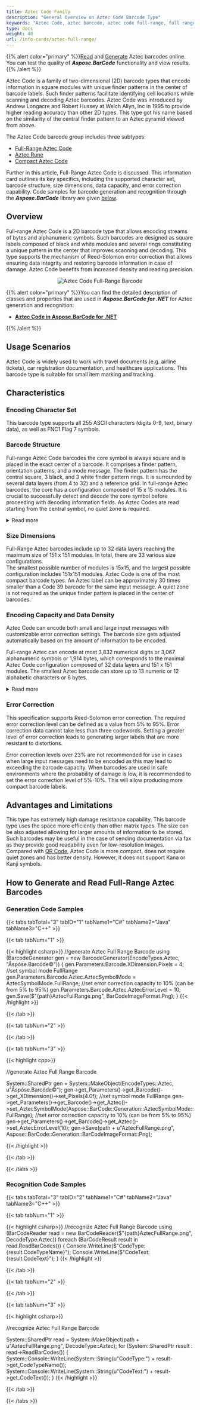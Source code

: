 ```yaml
---
title: Aztec Code Family
description: "General Overview on Aztec Code Barcode Type"
keywords: "Aztec Code, aztec barcode, aztec code full-range, full range aztec barcode, Create aztec barcodes, Read aztec codes, what is aztec code, aztec barcodes, generate aztec code, matrix barcodes, 2D symbology, 2D barcodes, aztec specification, aztec generator, aztec reader, recognise aztec codes, scan aztec barcode"
type: docs
weight: 40
url: /info-cards/aztec-full-range/
---
```


{{% alert color="primary" %}}[Read](https://products.aspose.app/barcode/recognize/aztec) and [Generate](https://products.aspose.app/barcode/generate/aztec) Aztec barcodes online. You can test the quality of ***Aspose.BarCode*** functionality and view results.{{% /alert %}}

Aztec Code is a family of two-dimensional (2D) barcode types that encode information in square modules with unique finder patterns in the center of barcode labels. Such finder patterns facilitate identifying cell locations while scanning and decoding Aztec barcodes. Aztec Code was introduced by Andrew Longacre and Robert Hussey at Welch Allyn, Inc in 1995 to provide higher reading accuracy than other 2D types. This type got his name based on the similarity of the central finder pattern to an Aztec pyramid viewed from above.
  
The Aztec Code barcode group includes three subtypes:

- [Full-Range Aztec Code](/barcode/info-cards/aztec-full-range/)
- [Aztec Rune](/barcode/info-cards/aztec-rune/)
- [Compact Aztec Code](/barcode/info-cards/aztec-compact/)
  
Further in this article, Full-Range Aztec Code is discussed. This information card outlines its key specifics, including the supported character set, barcode structure, size dimensions, data capacity, and error correction capability. Code samples for barcode generation and recognition through the ***Aspose.BarCode*** library are given [below](#asposesamples).

## **Overview**
Full-range Aztec Code is a 2D barcode type that allows encoding streams of bytes and alphanumeric symbols. Such barcodes are designed as square labels composed of black and white modules and several rings constituting a unique pattern in the center that improves scanning and decoding. This type supports the mechanism of Reed-Solomon error correction that allows ensuring data integrity and restoring barcode information in case of damage. Aztec Code benefits from increased density and reading precision. 

<p align="center"><img src="aztecfullrange.png" alt="Aztec Code Full-Range Barcode"></p>

{{% alert color="primary" %}}You can find the detailed description of classes and properties that are used in ***Aspose.BarCode for .NET*** for Aztec generation and recognition:
- [**Aztec Code in Aspose.BarCode for .NET**](/barcode/net/aztec-barcode/)

{{% /alert %}} 

## **Usage Scenarios**
Aztec Code is widely used to work with travel documents (e.g. airline tickets), car registration documentation, and healthcare applications. This barcode type is suitable for small item marking and tracking.

## **Characteristics**
### **Encoding Character Set**
This barcode type supports all 255 ASCII characters (digits 0-9, text, binary data), as well as FNC1 Flag 7 symbols.

### **Barcode Structure**
Full-range Aztec Code barcodes the core symbol is always square and is placed in the exact center of a barcode. It comprises a finder pattern, orientation patterns, and a mode message. The finder pattern has the central square, 3 black, and 3 white finder pattern rings. It is surrounded by several data layers (from 4 to 32) and a reference grid. In full-range Aztec barcodes, the core has a configuration composed of 15 x 15 modules. It is crucial to successfully detect and decode the core symbol before proceeding with decoding information fields. As Aztec Codes are read starting from the central symbol, no quiet zone is required.

<details>  
<summary>Read more</summary>

- Finder pattern: a square bull's-eye sign in the center that is composed of black and white square rings. The number of rings varies according to the size of a barcode.

- Orientation patterns: the first layer of modules surrounding the finder pattern that includes chevron-shaped orientation patterns in all corners. The first pattern placed at the upper left corner contains three black modules. The second one positioned upper-right is one white module followed by two black modules. The third one placed lower-right is one black module followed by two white modules. The fourth one placed lower-left includes three white modules.

- Mode message: determines the size of a barcode and the length of the input message.

- Reference grid: serves as an extension of the finder pattern to facilitate accurate mapping of the information field. It comprises one-module-wide rows and columns of black and white squares. One row and column go from the center of the finder pattern to label edges. Other rows and columns are placed at every 16th row and column counting from the finder pattern. Each of these rows and columns is embedded into the structure rather than surrounding the center as the data layers do.

- Data layers: the remaining elements of an Aztec Code label constitute one or more two-module-wide data layers that store input information and check digits. These layers are decoded in a clockwise direction. The first data layer is positioned near the first orientation pattern. Scanners can recognize data layers moving along a spiral.

</details>

### **Size Dimensions**
Full-Range Aztec barcodes include up to 32 data layers reaching the maximum size of 151 x 151 modules. In total, there are 33 various size configurations.  
The smallest possible number of modules is 15x15, and the largest possible configuration includes 151x151 modules. Aztec Code is one of the most compact barcode types. An Aztec label can be approximately 30 times smaller than a Code 39 barcode for the same input message. A quiet zone is not required as the unique finder pattern is placed in the center of barcodes.

### **Encoding Capacity and Data Density**
Aztec Code can encode both small and large input messages with customizable error correction settings. The barcode size gets adjusted automatically based on the amount of information to be encoded.  
  
Full-range Aztec can encode at most 3,832 numerical digits or 3,067 alphanumeric symbols or 1,914 bytes, which corresponds to the maximal Aztec Code configuration composed of 32 data layers and 151 x 151 modules. The smallest Aztec barcode can store up to 13 numeric or 12 alphabetic characters or 6 bytes. 

<details>  
<summary>Read more</summary>

Aztec Code capacity varies for different configurations depending on the preferred error correction level. One-layer full-range Aztec barcode with the size of 19 x 19 modules can encode at most 18 textual symbols or 15 numerical digits. The detailed table describing all supported configurations and their encoding capacities is provided in the ISO standard specification for Aztec Code. 

</details>

### **Error Correction**
This specification supports Reed-Solomon error correction. The required error correction level can be defined as a value from 5% to 95%. Error correction data cannot take less than three codewords. Setting a greater level of error correction leads to generating larger labels that are more resistant to distortions.  
  
Error correction levels over 23% are not recommended for use in cases when large input messages need to be encoded as this may lead to exceeding the barcode capacity. When barcodes are used in safe environments where the probability of damage is low, it is recommended to set the error correction level of 5%-10%. This will allow producing more compact barcode labels.

## **Advantages and Limitations**
This type has extremely high damage resistance capability. This barcode type uses the space more efficiently than other matrix types. The size can be also adjusted allowing for larger amounts of information to be stored. Such barcodes may be useful in the case of sending documentation via fax as they provide good readability even for low-resolution images.  
Compared with [QR Code](/barcode/info-cards/qr-code/), Aztec Code is more compact, does not require quiet zones and has better density. However, it does not support Kana or Kanji symbols.

## **How to Generate and Read Full-Range Aztec Barcodes**
<a name="asposesamples"></a>

### **Generation Code Samples**

{{< tabs tabTotal="3" tabID="1" tabName1="C#" tabName2="Java" tabName3="C++" >}}

{{< tab tabNum="1" >}}

{{< highlight csharp>}}
//generate Aztec Full Range Barcode
using (BarcodeGenerator gen = new BarcodeGenerator(EncodeTypes.Aztec, "Åspóse.Barcóde©"))
{
    gen.Parameters.Barcode.XDimension.Pixels = 4;
    //set symbol mode FullRange
    gen.Parameters.Barcode.Aztec.AztecSymbolMode = AztecSymbolMode.FullRange;
    //set error correction capacity to 10% (can be from 5% to 95%)
    gen.Parameters.Barcode.Aztec.AztecErrorLevel = 10;
    gen.Save($"{path}AztecFullRange.png", BarCodeImageFormat.Png);
}
{{< /highlight >}}


{{< /tab >}}

{{< tab tabNum="2" >}}

 

{{< /tab >}}

{{< tab tabNum="3" >}}

{{< highlight cpp>}}

//generate Aztec Full Range Barcode

System::SharedPtr<BarcodeGenerator> gen = System::MakeObject<BarcodeGenerator>(EncodeTypes::Aztec, u"Åspóse.Barcóde©");
gen->get_Parameters()->get_Barcode()->get_XDimension()->set_Pixels(4.0f);
//set symbol mode FullRange
gen->get_Parameters()->get_Barcode()->get_Aztec()->set_AztecSymbolMode(Aspose::BarCode::Generation::AztecSymbolMode::FullRange);
//set error correction capacity to 10% (can be from 5% to 95%)
gen->get_Parameters()->get_Barcode()->get_Aztec()->set_AztecErrorLevel(10);
gen->Save(path + u"AztecFullRange.png", Aspose::BarCode::Generation::BarCodeImageFormat::Png);

{{< /highlight >}}

{{< /tab >}}

{{< /tabs >}}

### **Recognition Code Samples**

{{< tabs tabTotal="3" tabID="2" tabName1="C#" tabName2="Java" tabName3="C++" >}}

{{< tab tabNum="1" >}}

{{< highlight csharp>}}
//recognize Aztec Full Range Barcode
using (BarCodeReader read = new BarCodeReader($"{path}AztecFullRange.png", DecodeType.Aztec))
    foreach (BarCodeResult result in read.ReadBarCodes())
    {
        Console.WriteLine($"CodeType:{result.CodeTypeName}");
        Console.WriteLine($"CodeText:{result.CodeText}");
    }
{{< /highlight >}}

{{< /tab >}}

{{< tab tabNum="2" >}}

 

{{< /tab >}}

{{< tab tabNum="3" >}}
  
{{< highlight csharp>}}

//recognize Aztec Full Range Barcode     
       
System::SharedPtr<BarCodeReader> read = System::MakeObject<BarCodeReader>(path + u"AztecFullRange.png", DecodeType::Aztec);
for (System::SharedPtr<BarCodeResult> result : read->ReadBarCodes())
    {
        System::Console::WriteLine(System::String(u"CodeType:") + result->get_CodeTypeName());
        System::Console::WriteLine(System::String(u"CodeText:") + result->get_CodeText());
    }
    {{< /highlight >}}
 

{{< /tab >}}

{{< /tabs >}}
